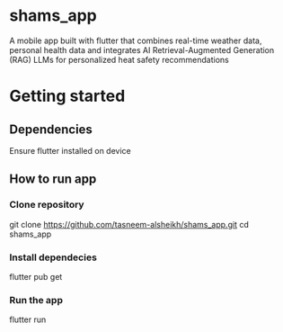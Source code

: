 # shams_app

 A mobile app built with flutter that combines real-time weather data, personal health data and integrates AI  Retrieval-Augmented Generation (RAG) LLMs for personalized heat safety recommendations

# Getting started

## Dependencies
Ensure flutter installed on device

## How to run app
### Clone repository
git clone https://github.com/tasneem-alsheikh/shams_app.git
cd shams_app

### Install dependecies
flutter pub get

### Run the app
flutter run

